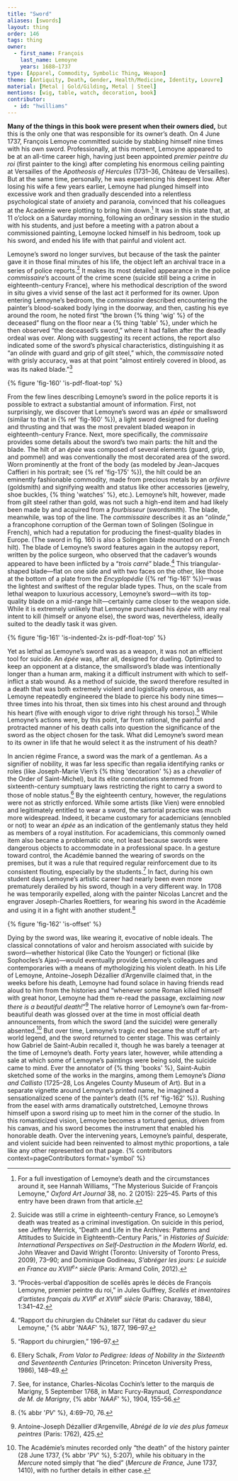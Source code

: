 ```yaml
---
title: "Sword"
aliases: [swords]
layout: thing
order: 146
tags: thing
owner:
  - first_name: François
    last_name: Lemoyne
    years: 1688–1737
type: [Apparel, Commodity, Symbolic Thing, Weapon]
theme: [Antiquity, Death, Gender, Health/Medicine, Identity, Louvre]
material: [Metal | Gold/Gilding, Metal | Steel]
mentions: [wig, table, watch, decoration, book]
contributor:
  - id: "hwilliams"
---
```


**Many of the things in this book were present when their owners died,** but this is the only one that was responsible for its owner’s death. On 4 June 1737, François Lemoyne committed suicide by stabbing himself nine times with his own sword. Professionally, at this moment, Lemoyne appeared to be at an all-time career high, having just been appointed *premier peintre du roi* (first painter to the king) after completing his enormous ceiling painting at Versailles of the *Apotheosis of Hercules* (1731–36, Château de Versailles). But at the same time, personally, he was experiencing his deepest low. After losing his wife a few years earlier, Lemoyne had plunged himself into excessive work and then gradually descended into a relentless psychological state of anxiety and paranoia, convinced that his colleagues at the Académie were plotting to bring him down.[^1] It was in this state that, at 11 o’clock on a Saturday morning, following an ordinary session in the studio with his students, and just before a meeting with a patron about a commissioned painting, Lemoyne locked himself in his bedroom, took up his sword, and ended his life with that painful and violent act.

Lemoyne’s sword no longer survives, but because of the task the painter gave it in those final minutes of his life, the object left an archival trace in a series of police reports.[^2] It makes its most detailed appearance in the police *commissaire*’s account of the crime scene (suicide still being a crime in eighteenth-century France), where his methodical description of the sword in situ gives a vivid sense of the last act it performed for its owner. Upon entering Lemoyne’s bedroom, the *commissaire* described encountering the painter’s blood-soaked body lying in the doorway, and then, casting his eye around the room, he noted first “the brown {% thing 'wig' %} of the deceased” flung on the floor near a {% thing 'table' %}, under which he then observed “the deceased’s sword,” where it had fallen after the deadly ordeal was over. Along with suggesting its recent actions, the report also indicated some of the sword’s physical characteristics, distinguishing it as “an *olinde* with guard and grip of gilt steel,” which, the *commissaire* noted with grisly accuracy, was at that point “almost entirely covered in blood, as was its naked blade.”[^3]

{% figure 'fig-160' 'is-pdf-float-top' %}

From the few lines describing Lemoyne’s sword in the police reports it is possible to extract a substantial amount of information. First, not surprisingly, we discover that Lemoyne’s sword was an *épée* or smallsword (similar to that in {% ref 'fig-160' %}), a light sword designed for dueling and thrusting and that was the most prevalent bladed weapon in eighteenth-century France. Next, more specifically, the *commissaire* provides some details about the sword’s two main parts: the hilt and the blade. The hilt of an *épée* was composed of several elements (guard, grip, and pommel) and was conventionally the most decorated area of the sword. Worn prominently at the front of the body (as modeled by Jean-Jacques Caffieri in his portrait; see {% ref 'fig-175' %}), the hilt could be an eminently fashionable commodity, made from precious metals by an *orfèvre* (goldsmith) and signifying wealth and status like other accessories (jewelry, shoe buckles, {% thing 'watches' %}, etc.). Lemoyne’s hilt, however, made from gilt steel rather than gold, was not such a high-end item and had likely been made by and acquired from a *fourbisseur* (swordsmith). The blade, meanwhile, was top of the line. The *commissaire* describes it as an “*olinde*,” a francophone corruption of the German town of Solingen (Solingue in French), which had a reputation for producing the finest-quality blades in Europe. (The sword in fig. 160 is also a Solingen blade mounted on a French hilt). The blade of Lemoyne’s sword features again in the autopsy report, written by the police surgeon, who observed that the cadaver’s wounds appeared to have been inflicted by a “*trois carré*” blade.[^4] This triangular-shaped blade—flat on one side and with two faces on the other, like those at the bottom of a plate from the *Encyplopédie* ({% ref 'fig-161' %})—was the lightest and swiftest of the regular blade types. Thus, on the scale from lethal weapon to luxurious accessory, Lemoyne’s sword—with its top-quality blade on a mid-range hilt—certainly came closer to the weapon side. While it is extremely unlikely that Lemoyne purchased his *épée* with any real intent to kill (himself or anyone else), the sword was, nevertheless, ideally suited to the deadly task it was given.

{% figure 'fig-161' 'is-indented-2x is-pdf-float-top' %}

Yet as lethal as Lemoyne’s sword was as a weapon, it was not an efficient tool for suicide. An *épée* was, after all, designed for dueling. Optimized to keep an opponent at a distance, the smallsword’s blade was intentionally longer than a human arm, making it a difficult instrument with which to self-inflict a stab wound. As a method of suicide, the sword therefore resulted in a death that was both extremely violent and logistically onerous, as Lemoyne repeatedly engineered the blade to pierce his body nine times—three times into his throat, then six times into his chest around and through his heart (five with enough vigor to drive right through his torso).[^5] While Lemoyne’s actions were, by this point, far from rational, the painful and protracted manner of his death calls into question the significance of the sword as the object chosen for the task. What did Lemoyne’s sword mean to its owner in life that he would select it as the instrument of his death?

In ancien régime France, a sword was the mark of a gentleman. As a signifier of nobility, it was far less specific than regalia identifying ranks or roles (like Joseph-Marie Vien’s {% thing 'decoration' %} as a *chevalier* of the Order of Saint-Michel), but its elite connotations stemmed from sixteenth-century sumptuary laws restricting the right to carry a sword to those of noble status.[^6] By the eighteenth century, however, the regulations were not as strictly enforced. While some artists (like Vien) were ennobled and legitimately entitled to wear a sword, the sartorial practice was much more widespread. Indeed, it became customary for academicians (ennobled or not) to wear an *épée* as an indication of the gentlemanly status they held as members of a royal institution. For academicians, this commonly owned item also became a problematic one, not least because swords were dangerous objects to accommodate in a professional space. In a gesture toward control, the Académie banned the wearing of swords on the premises, but it was a rule that required regular reinforcement due to its consistent flouting, especially by the students.[^7] In fact, during his own student days Lemoyne’s artistic career had nearly been even more prematurely derailed by his sword, though in a very different way. In 1708 he was temporarily expelled, along with the painter Nicolas Lancret and the engraver Joseph-Charles Roettiers, for wearing his sword in the Académie and using it in a fight with another student.[^8]

{% figure 'fig-162' 'is-offset' %}

Dying by the sword was, like wearing it, evocative of noble ideals. The classical connotations of valor and heroism associated with suicide by sword—whether historical (like Cato the Younger) or fictional (like Sophocles’s Ajax)—would eventually provide Lemoyne’s colleagues and contemporaries with a means of mythologizing his violent death. In his Life of Lemoyne, Antoine-Joseph Dézallier d’Argenville claimed that, in the weeks before his death, Lemoyne had found solace in having friends read aloud to him from the histories and “whenever some Roman killed himself with great honor, Lemoyne had them re-read the passage, exclaiming *now there is a beautiful death!*”[^9] The relative horror of Lemoyne’s own far-from-beautiful death was glossed over at the time in most official death announcements, from which the sword (and the suicide) were generally absented.[^10] But over time, Lemoyne’s tragic end became the stuff of art-world legend, and the sword returned to center stage. This was certainly how Gabriel de Saint-Aubin recalled it, though he was barely a teenager at the time of Lemoyne’s death. Forty years later, however, while attending a sale at which some of Lemoyne’s paintings were being sold, the suicide came to mind. Ever the annotator of {% thing 'books' %}, Saint-Aubin sketched some of the works in the margins, among them Lemoyne’s *Diana and Callisto* (1725–28, Los Angeles County Museum of Art). But in a separate vignette around Lemoyne’s printed name, he imagined a sensationalized scene of the painter’s death ({% ref 'fig-162' %}). Rushing from the easel with arms dramatically outstretched, Lemoyne throws himself upon a sword rising up to meet him in the corner of the studio. In this romanticized vision, Lemoyne becomes a tortured genius, driven from his canvas, and his sword becomes the instrument that enabled his honorable death. Over the intervening years, Lemoyne’s painful, desperate, and violent suicide had been reinvented to almost mythic proportions, a tale like any other represented on that page. {% contributors context=pageContributors format='symbol' %}

<div class="additional-figs" hidden>

{% figuregroup '3' 'fig-175' %}

</div>

[^1]: For a full investigation of Lemoyne’s death and the circumstances around it, see Hannah Williams, “The Mysterious Suicide of François Lemoyne,” *Oxford Art Journal* 38, no. 2 (2015): 225–45. Parts of this entry have been drawn from that article.

[^2]: Suicide was still a crime in eighteenth-century France, so Lemoyne’s death was treated as a criminal investigation. On suicide in this period, see Jeffrey Merrick, “Death and Life in the Archives: Patterns and Attitudes to Suicide in Eighteenth-Century Paris,” in *Histories of Suicide: International Perspectives on Self-Destruction in the Modern World*, ed. John Weaver and David Wright (Toronto: University of Toronto Press, 2009), 73–90; and Dominique Godineau, *S’abréger les jours: Le suicide en France au XVIII<sup>e</sup>^ siècle* (Paris: Armand Colin, 2012).

[^3]: “Procès-verbal d’apposition de scellés après le décès de François Lemoyne, premier peintre du roi,” in Jules Guiffrey, *Scellés et inventaires d’artistes français du XVII<sup>e</sup> et XVIII<sup>e</sup> siècle* (Paris: Charavay, 1884), 1:341–42.

[^4]: “Rapport du chirurgien du Châtelet sur l’état du cadaver du sieur Lemoyne,” {% abbr '*NAAF*' %}, 1877, 196–97.

[^5]: “Rapport du chirurgien,” 196–97.

[^6]: Ellery Schalk, *From Valor to Pedigree: Ideas of Nobility in the Sixteenth and Seventeenth Centuries* (Princeton: Princeton University Press, 1986), 148–49.

[^7]: See, for instance, Charles-Nicolas Cochin’s letter to the marquis de Marigny, 5 September 1768, in Marc Furcy-Raynaud, *Correspondance de M. de Marigny*, {% abbr '*NAAF*' %}, 1904, 155–56.

[^8]: {% abbr '*PV*' %}, 4:69–70, 76.

[^9]: Antoine-Joseph Dézallier d’Argenville, *Abrégé de la vie des plus fameux peintres* (Paris: 1762), 425.

[^10]: The Académie’s minutes recorded only “the death” of the history painter (28 June 1737, {% abbr '*PV*' %}, 5:207), while his obituary in the *Mercure* noted simply that “he died” (*Mercure de France,* June 1737, 1410), with no further details in either case.
